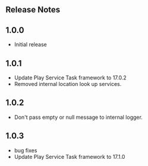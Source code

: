 ## Release Notes

## 1.0.0

- Initial release

## 1.0.1

- Update Play Service Task framework to 17.0.2
- Removed internal location look up services.

## 1.0.2

- Don't pass empty or null message to internal logger.

## 1.0.3

- bug fixes
- Update Play Service Task framework to 17.1.0


